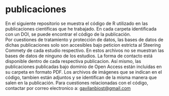 # publicaciones
En el siguiente repositorio se muestra el código de R utilizado en las publicaciones científicas que he trabajado. En cada carpeta identificada con un DOI, se puede encontrar el código de la publicación.  
Por cuestiones de tratamiento y protección de datos, las bases de datos de dichas publicaciones solo son accesibles bajo peticion estricta al Steering Commety de cada estudio respectivo. En estos archivos no se muestran las bases de datos de ninguno de los estudios. La forma de contacto está disponible dentro de cada respectiva publicacion. Así mismo, las publicaciones publicadas bajo dominio de Open Access están incluidas en su carpeta en formato PDF. Los archivos de imágenes que se indican en el código, tambien están adjuntos y se identifican de la misma manera que salen en la publicación.
Para cuestiones relacionadas con el código, contactar por correo electronico a: gavilanbiost@gmail.com
